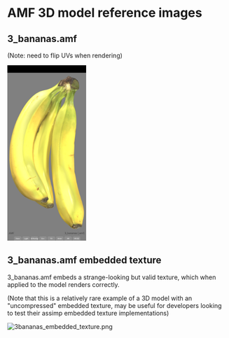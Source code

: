 # AMF 3D model reference images

## 3_bananas.amf
(Note: need to flip UVs when rendering)

<img alt="3_bananas.amf" src="screenshots/3bananas_amf_uvs_flipped_01.png" width=180 />

## 3_bananas.amf embedded texture
3_bananas.amf embeds a strange-looking but valid texture, which when applied to the model renders correctly.

(Note that this is a relatively rare example of a 3D model with an "uncompressed" embedded texture,
may be useful for developers looking to test their assimp embedded texture implementations)

<img alt="3bananas_embedded_texture.png" src="screenshots%2F3bananas_embedded_texture.png" width=320 />
